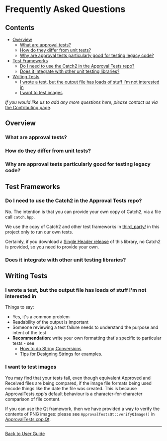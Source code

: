 <!--
GENERATED FILE - DO NOT EDIT
This file was generated by [MarkdownSnippets](https://github.com/SimonCropp/MarkdownSnippets).
Source File: /doc/mdsource/FAQ.source.md
To change this file edit the source file and then execute ./run_markdown_templates.sh.
-->

<a id="top"></a>

# Frequently Asked Questions

<!-- toc -->
## Contents

  * [Overview](#overview)
    * [What are approval tests?](#what-are-approval-tests)
    * [How do they differ from unit tests?](#how-do-they-differ-from-unit-tests)
    * [Why are approval tests particularly good for testing legacy code?](#why-are-approval-tests-particularly-good-for-testing-legacy-code)
  * [Test Frameworks](#test-frameworks)
    * [Do I need to use the Catch2 in the Approval Tests repo?](#do-i-need-to-use-the-catch2-in-the-approval-tests-repo)
    * [Does it integrate with other unit testing libraries?](#does-it-integrate-with-other-unit-testing-libraries)
  * [Writing Tests](#writing-tests)
    * [I wrote a test, but the output file has loads of stuff I'm not interested in](#i-wrote-a-test-but-the-output-file-has-loads-of-stuff-im-not-interested-in)
    * [I want to test images](#i-want-to-test-images)<!-- endtoc -->

*If you would like us to add any more questions here, please contact us via* [the Contributing page](/doc/Contributing.md#top).

## Overview

### What are approval tests?

### How do they differ from unit tests?

### Why are approval tests particularly good for testing legacy code?

## Test Frameworks

### Do I need to use the Catch2 in the Approval Tests repo?

No. The intention is that you can provide your own copy of Catch2, via a file call `catch.hpp`.

We use the copy of Catch2 and other test frameworks in [third_party/](https://github.com/approvals/ApprovalTests.cpp/blob/master/third_party/) in this project only to run our own tests.

Certainly, if you download a [Single Header release](https://github.com/approvals/ApprovalTests.cpp/releases) of this library, no Catch2 is provided, so you need to provide your own.

### Does it integrate with other unit testing libraries?

## Writing Tests

### I wrote a test, but the output file has loads of stuff I'm not interested in

Things to say:

* Yes, it's a common problem
* Readability of the output is important
* Someone reviewing a test failure needs to understand the purpose and intent of the test
* **Recommendation**: write your own formatting that's specific to particular tests - see
    * [How to do String Conversions](/doc/ToString.md#top)
    * [Tips for Designing Strings](/doc/explanations/TipsForDesigningStrings.md#top) for examples.

### I want to test images

You may find that your tests fail, even though equivalent Approved and Received files are being compared, if the image file formats being used encode things like the date the file was created. This is because ApprovalTests.cpp's default behaviour is a character-for-character comparison of file content.

If you can use the Qt framework, then we have provided a way to verify the contents of PNG images: please see `ApprovalTestsQt::verifyQImage()` in [ApprovalTests.cpp.Qt](https://github.com/approvals/ApprovalTests.cpp.Qt).

---

[Back to User Guide](/doc/README.md#top)
